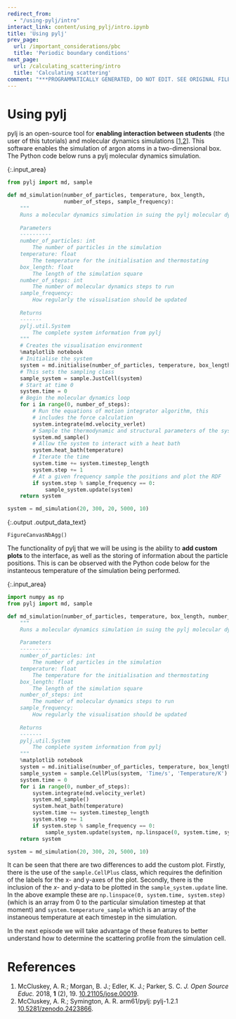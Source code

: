 ```yaml
---
redirect_from:
  - "/using-pylj/intro"
interact_link: content/using_pylj/intro.ipynb
title: 'Using pylj'
prev_page:
  url: /important_considerations/pbc
  title: 'Periodic boundary conditions'
next_page:
  url: /calculating_scattering/intro
  title: 'Calculating scattering'
comment: "***PROGRAMMATICALLY GENERATED, DO NOT EDIT. SEE ORIGINAL FILES IN /content***"
---
```


# Using pylj

pylj is an open-source tool for **enabling interaction between students** (the user of this tutorials) and molecular dynamics simulations [[1,2](#references)]. 
This software enables the simulation of argon atoms in a two-dimensional box. 
The Python code below runs a pylj molecular dynamics simulation. 



{:.input_area}
```python
from pylj import md, sample

def md_simulation(number_of_particles, temperature, box_length, 
                  number_of_steps, sample_frequency):
    """
    Runs a molecular dynamics simulation in suing the pylj molecular dynamics engine.
    
    Parameters
    ----------
    number_of_particles: int
        The number of particles in the simulation
    temperature: float
        The temperature for the initialisation and thermostating
    box_length: float
        The length of the simulation square
    number_of_steps: int
        The number of molecular dynamics steps to run
    sample_frequency: 
        How regularly the visualisation should be updated
        
    Returns
    -------
    pylj.util.System
        The complete system information from pylj
    """
    # Creates the visualisation environment
    %matplotlib notebook
    # Initialise the system
    system = md.initialise(number_of_particles, temperature, box_length, 'square')
    # This sets the sampling class
    sample_system = sample.JustCell(system)
    # Start at time 0
    system.time = 0
    # Begin the molecular dynamics loop
    for i in range(0, number_of_steps):
        # Run the equations of motion integrator algorithm, this 
        # includes the force calculation
        system.integrate(md.velocity_verlet)
        # Sample the thermodynamic and structural parameters of the system
        system.md_sample()
        # Allow the system to interact with a heat bath
        system.heat_bath(temperature)
        # Iterate the time
        system.time += system.timestep_length
        system.step += 1
        # At a given frequency sample the positions and plot the RDF
        if system.step % sample_frequency == 0:
            sample_system.update(system)
    return system

system = md_simulation(20, 300, 20, 5000, 10)
```



{:.output .output_data_text}
```
FigureCanvasNbAgg()
```


The functionality of pylj that we will be using is the ability to **add custom plots** to the interface, as well as the storing of information about the particle positions.
This is can be observed with the Python code below for the instanteous temperature of the simulation being performed.



{:.input_area}
```python
import numpy as np
from pylj import md, sample

def md_simulation(number_of_particles, temperature, box_length, number_of_steps, sample_frequency):
    """
    Runs a molecular dynamics simulation in suing the pylj molecular dynamics engine.
    
    Parameters
    ----------
    number_of_particles: int
        The number of particles in the simulation
    temperature: float
        The temperature for the initialisation and thermostating
    box_length: float
        The length of the simulation square
    number_of_steps: int
        The number of molecular dynamics steps to run
    sample_frequency: 
        How regularly the visualisation should be updated
        
    Returns
    -------
    pylj.util.System
        The complete system information from pylj
    """
    %matplotlib notebook
    system = md.initialise(number_of_particles, temperature, box_length, 'square')
    sample_system = sample.CellPlus(system, 'Time/s', 'Temperature/K')
    system.time = 0
    for i in range(0, number_of_steps):
        system.integrate(md.velocity_verlet)
        system.md_sample()
        system.heat_bath(temperature)
        system.time += system.timestep_length
        system.step += 1
        if system.step % sample_frequency == 0:
            sample_system.update(system, np.linspace(0, system.time, system.step), system.temperature_sample)
    return system

system = md_simulation(20, 300, 20, 5000, 10)
```


It can be seen that there are two differences to add the custom plot. 
Firstly, there is the use of the `sample.CellPlus` class, which requires the definition of the labels for the x- and y-axes of the plot. 
Secondly, there is the inclusion of the <i>x</i>- and <i>y</i>-data to be plotted in the `sample_system.update` line. 
In the above example these are `np.linspace(0, system.time, system.step)` (which is an array from 0 to the particular simulation timestep at that moment) and `system.temperature_sample` which is an array of the instaneous temperature at each timestep in the simulation. 

In the next episode we will take advantage of these features to better understand how to determine the scattering profile from the simulation cell. 

# References

1. McCluskey, A. R.; Morgan, B. J.; Edler, K. J.; Parker, S. C. *J. Open Source Educ.* 2018, **1** (2), 19. [10.21105/jose.00019](https://doi.org/10.21105/jose.00019).
2. McCluskey, A. R.; Symington, A. R. arm61/pylj: pylj-1.2.1 [10.5281/zenodo.2423866](http://doi.org/10.5281/zenodo.2423866).
